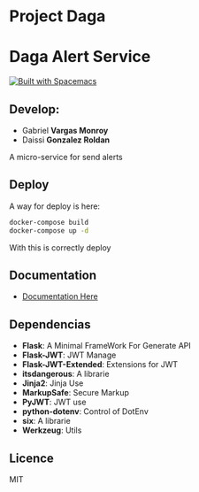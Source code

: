 # Project Daga
# Daga Alert Service

[![Built with Spacemacs](https://cdn.rawgit.com/syl20bnr/spacemacs/442d025779da2f62fc86c2082703697714db6514/assets/spacemacs-badge.svg)](http://spacemacs.org)

## Develop:
- Gabriel **Vargas Monroy**
- Daissi **Gonzalez Roldan**

A micro-service for send alerts

## Deploy
A way for deploy is here:
```sh
docker-compose build
docker-compose up -d
```
With this is correctly deploy

## Documentation
- [Documentation Here](https://documenter.getpostman.com/view/10279211/T1DmDyKY "Documentation")

## Dependencias
- **Flask**: A Minimal FrameWork For Generate API
- **Flask-JWT**: JWT Manage
- **Flask-JWT-Extended**: Extensions for JWT
- **itsdangerous**: A librarie
- **Jinja2**: Jinja Use
- **MarkupSafe**: Secure Markup
- **PyJWT**: JWT use
- **python-dotenv**: Control of DotEnv
- **six**: A librarie
- **Werkzeug**: Utils

## Licence
MIT

